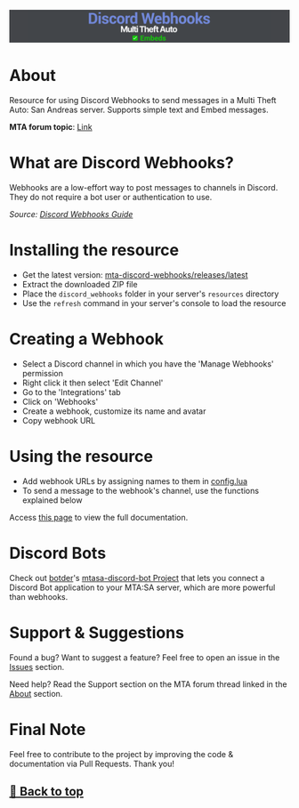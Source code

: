 ![Banner](/.github/images/banner.png)

# About

Resource for using Discord Webhooks to send messages in a Multi Theft Auto: San Andreas server. Supports simple text and Embed messages.

**MTA forum topic**: [Link](https://forum.multitheftauto.com/topic/139741-rel-discord-webhooks-tool-supports-embeds/)

# What are Discord Webhooks?

Webhooks are a low-effort way to post messages to channels in Discord. They do not require a bot user or authentication to use.

*Source: [Discord Webhooks Guide](https://support.discord.com/hc/en-us/articles/228383668-Intro-to-Webhooks)*

# Installing the resource

- Get the latest version: [mta-discord-webhooks/releases/latest](https://github.com/Fernando-A-Rocha/mta-discord-webhooks/releases/latest)
- Extract the downloaded ZIP file
- Place the `discord_webhooks` folder in your server's `resources` directory
- Use the `refresh` command in your server's console to load the resource

# Creating a Webhook

- Select a Discord channel in which you have the 'Manage Webhooks' permission
- Right click it then select 'Edit Channel'
- Go to the 'Integrations' tab
- Click on 'Webhooks'
- Create a webhook, customize its name and avatar
- Copy webhook URL

# Using the resource

- Add webhook URLs by assigning names to them in [config.lua](/discord_webhooks/custom/config.lua)
- To send a message to the webhook's channel, use the functions explained below

Access [this page](/SYSTEM.md) to view the full documentation.

# Discord Bots

Check out [botder](https://github.com/botder)'s [mtasa-discord-bot Project](https://github.com/botder/mtasa-discord-bot) that lets you connect a Discord Bot application to your MTA:SA server, which are more powerful than webhooks.

# Support & Suggestions

Found a bug? Want to suggest a feature? Feel free to open an issue in the [Issues](https://github.com/Fernando-A-Rocha/mta-discord-webhooks/issues) section.

Need help? Read the Support section on the MTA forum thread linked in the [About](#about) section.

# Final Note

Feel free to contribute to the project by improving the code & documentation via Pull Requests. Thank you!

## [🔗 Back to top](#)

